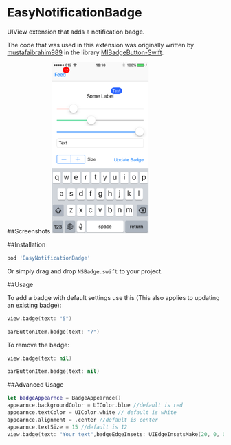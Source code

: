 # EasyNotificationBadge
UIView extension that adds a notification badge.

The code that was used in this extension was originally written by [mustafaibrahim989](https://github.com/mustafaibrahim989) in the library [MIBadgeButton-Swift](https://github.com/mustafaibrahim989/MIBadgeButton-Swift).

##Screenshots
<img src="Screenshots/ss6.PNG"  height="400" />

##Installation


```bash
pod 'EasyNotificationBadge'
```

Or simply drag and drop ```NSBadge.swift``` to your project.

##Usage

To add a badge with default settings use this (This also applies to updating an existing badge):
```swift
view.badge(text: "5")
```
```swift
barButtonItem.badge(text: "7")
```

To remove the badge:

```swift
view.badge(text: nil)
```

```swift
barButtonItem.badge(text: nil)
```

##Advanced Usage

```swift
let badgeAppearnce = BadgeAppearnce()
appearnce.backgroundColor = UIColor.blue //default is red
appearnce.textColor = UIColor.white // default is white
appearnce.alignment = .center //default is center
appearnce.textSize = 15 //default is 12
view.badge(text: "Your text",badgeEdgeInsets: UIEdgeInsetsMake(20, 0, 0, 15),appearnce: badgeAppearnce)
```
